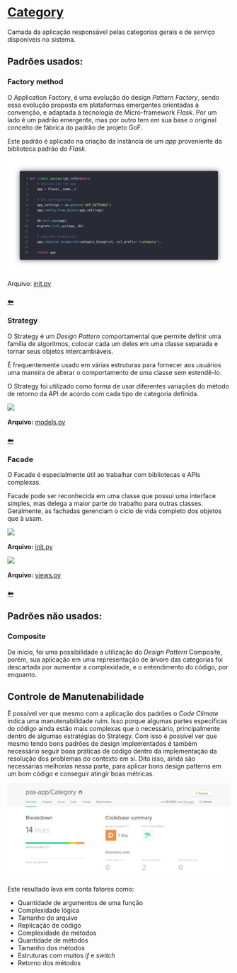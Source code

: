 # [Category](https://github.com/pax-app/Category)

Camada da aplicação responsável pelas categorias gerais e de serviço disponíveis no sistema.

## Padrões usados:

### Factory method

O Application Factory, é uma evolução do design _Pattern Factory_, sendo essa evolução proposta em plataformas emergentes orientadas à convenção, e adaptada à tecnologia de Micro-framework _Flask_. Por um lado é um padrão emergente, mas por outro tem em sua base o original conceito de fábrica do padrão de projeto GoF.

Este padrão é aplicado na criação da instância de um _app_ proveniente da biblioteca padrão do _Flask_.

![ApplicationFactory](../../../../assets/design-patterns/Category/Factory.png)

Arquivo: [init.py](https://github.com/pax-app/Category/blob/devel/project/__init__.py)

### [⬅](docs/DS/dinamica-e-seminario-4-b/criacionais.md#factory-method)

### Strategy

O Strategy é um _Design Pattern_ comportamental que permite definir uma família de algoritmos, colocar cada um deles em uma classe separada e tornar seus objetos intercambiáveis.

É frequentemente usado em várias estruturas para fornecer aos usuários uma maneira de alterar o comportamento de uma classe sem estendê-lo.

O Strategy foi utilizado como forma de usar diferentes variações do método de retorno da API de acordo com cada tipo de categoria definida.

<img src="https://i.imgur.com/oPSgBlQ.png">

**Arquivo:** [models.py](https://github.com/pax-app/Category/blob/devel/project/api/models.py)

### [⬅](docs/DS/dinamica-e-seminario-4-b/comportamentais.md#strategy)

### Facade

O Facade é especialmente útil ao trabalhar com bibliotecas e APIs complexas.

Facade pode ser reconhecida em uma classe que possui uma interface simples, mas delega a maior parte do trabalho para outras classes. Geralmente, as fachadas gerenciam o ciclo de vida completo dos objetos que à usam.

<img src="https://i.imgur.com/P0ypUkk.png">

**Arquivo:** [init.py](https://github.com/pax-app/Category/blob/devel/project/__init__.py)

<img src="https://i.imgur.com/4NwwZhh.png">

**Arquivo:** [views.py](https://github.com/pax-app/Category/blob/devel/project/api/views.py)

### [⬅](docs/DS/dinamica-e-seminario-4-b/estruturais.md#facade)

## Padrões não usados:

### Composite

De início, foi uma possíbilidade a utilização do _Design Pattern_ Composite, porém, sua aplicação em uma representação de árvore das categorias foi descartada por aumentar a complexidade, e o entendimento do código, por enquanto.

## Controle de Manutenabilidade

É possível ver que mesmo com a aplicação dos padrões o _Code Climate_ indica uma manutenabilidade ruim. Isso porque algumas partes específicas do código ainda estão mais complexas que o necessário, principalmente dentro de algumas estratégias do Strategy. Com isso é possível ver que mesmo tendo bons padrões de design implementados é também necessário seguir boas práticas de código dentro da implementação da resolução dos problemas do contexto em sí. Dito isso, ainda são necessárias melhorias nessa parte, para aplicar bons design patterns em um bom código e conseguir atingir boas métricas.

![Code Climate](../../../../assets/Patterns/codeclimate_category.jpg)

Este resultado leva em conta fatores como:

- Quantidade de argumentos de uma função
- Complexidade lógica
- Tamanho do arquivo
- Replicação de código
- Complexidade de métodos
- Quantidade de métodos
- Tamanho dos métodos
- Estruturas com muitos _if_ e _switch_
- Retorno dos métodos

